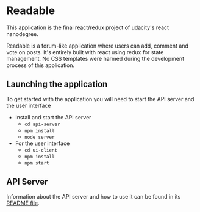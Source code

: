 # Readable 

This application is the final react/redux project of udacity's react nanodegree.

Readable is a forum-like application where users can add, comment and vote on posts. It's entirely built with react using redux for state management. No CSS templates were harmed during the development process of this application.

## Launching the application

To get started with the application you will need to start the API server and the user interface

* Install and start the API server
    - `cd api-server`
    - `npm install`
    - `node server`
* For the user interface
	- `cd ui-client`
    - `npm install`
    - `npm start`

## API Server

Information about the API server and how to use it can be found in its [README file](api-server/README.md).

